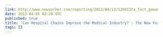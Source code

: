 ```yaml
---
link: http://www.newyorker.com/reporting/2012/08/13/120813fa_fact_gawande?currentPage=all&mobify=0
date: 2013-04-05 02:29 UTC
published: true
title: 'Can Hospital Chains Improve the Medical Industry? : The New Yorker'
tags: []
---
```



